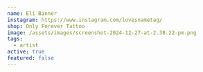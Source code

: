 ```yaml
---
name: Eli Banner
instagram: https://www.instagram.com/lovesnametag/
shop: Only Forever Tattoo
image: /assets/images/screenshot-2024-12-27-at-2.38.22-pm.png
tags:
  - artist
active: true
featured: false
---
```


